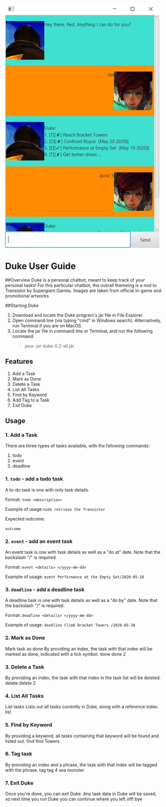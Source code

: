 ![Duke UI](Ui.png)

# Duke User Guide

##Overview
Duke is a personal chatbot, meant to keep track of *your* personal tasks! For this particular chatbot, the overall themeing is a nod to Transistor by Supergiant Games. Images are taken from official in-game and promotional artworks

##Starting Duke
1. Download and locate the Duke program's jar file in File Explorer.
2. Open command line (via typing "cmd" in Windows search). Alternatively, run Terminal if you are on MacOS.
3. Locate the jar file in command line or Terminal, and run the following command:
    > java -jar duke-0.2-all.jar

## Features
1. Add a Task
2. Mark as Done
3. Delete a Task
4. List All Tasks
5. Find by Keyword
6. Add Tag to a Task
7. Exit Duke
 
## Usage
### 1.  Add a Task
There are three types of tasks available, with the following commands:
1. todo
2. event
3. deadline

### 1. `todo` - add a todo task
A to-do task is one with only task details.

Format: `todo <description>`

Example of usage:`todo retrieve the Transistor`

Expected outcome:

`outcome`

### 2. `event` - add an event task
An event task is one with task details as well as a "do at" date. Note that the backslash "/" is required.

Format: `event <details> </yyyy-mm-dd>`

Example of usage: `event Performance at the Empty Set/2020-05-18`

### 3. `deadline` - add a deadline task
A deadline task is one with task details as well as a "do by" date. Note that the backslash "/" is required.

Format: `deadline <details> </yyyy-mm-dd>`

Example of usage: `deadline Climb Bracket Towers /2020-05-20`

### 2. Mark as Done
Mark task as done
By providing an index, the task with that index will be marked as done, indicated with a tick symbol.
done <index>
done 2

### 3. Delete a Task
By providing an index, the task with that index in the task list will be deleted.
delete <index>
delete 2

### 4. List All Tasks
List tasks
Lists out all tasks currently in Duke, along with a reference index.
list

### 5. Find by Keyword
By providing a keyword, all tasks containing that keyword will be found and listed out.
find <description>
find Towers

### 6. Tag task
By providing an index and a phrase, the task with that index will be tagged with the phrase.
tag <index> <tag details>
tag 4 sea monster

### 7. Exit Duke
Once you're done, you can exit Duke. Any task data in Duke will be saved, so next time you run Duke you can continue where you left off!
bye



